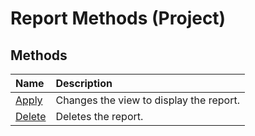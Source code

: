 
# Report Methods (Project)

## Methods



|**Name**|**Description**|
|:-----|:-----|
|[Apply](4461da82-5bd6-2d9b-0d39-35875c2cee36.md)|Changes the view to display the report.|
|[Delete](8a6b35c1-8552-b1be-2823-913790825a82.md)|Deletes the report.|
